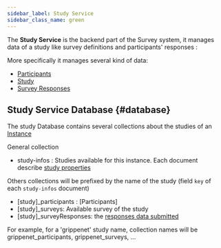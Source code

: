 ```yaml
---
sidebar_label: Study Service
sidebar_class_name: green
---
```


The **Study Service** is the backend part of the Survey system, it manages data of a study like survey definitions and participants' responses :

More specifically it manages several kind of data:

- [Participants](./participants)
- [Study](./study)
- [Survey Responses](./responses)

## Study Service Database {#database}

The study Database contains several collections about the studies of an [Instance](/docs/system/architecture#instances)

General collection

- study-infos : Studies available for this instance. Each document describe [study properties](./study)

Others collections will be prefixed by the name of the study (field `key` of each `study-infos` document)
- [study]_participants : [Participants]
- [study]_surveys: Available survey of the study
- [study]_surveyResponses: the [responses data submitted](./responses)

For example, for a 'grippenet' study name, collection names will be grippenet_participants, grippenet_surveys, ...
